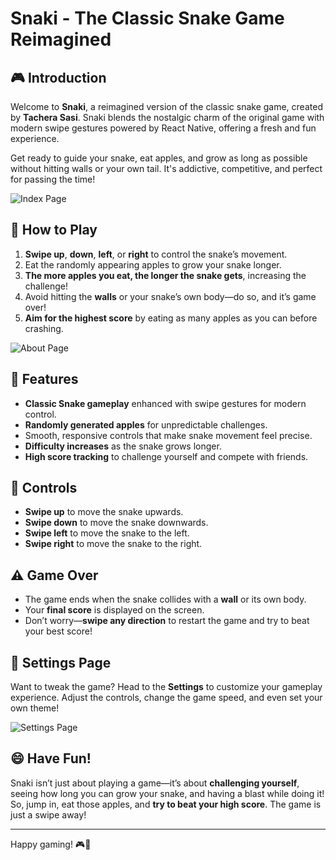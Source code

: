 # Snaki - The Classic Snake Game Reimagined

## 🎮 Introduction
Welcome to **Snaki**, a reimagined version of the classic snake game, created by **Tachera Sasi**. Snaki blends the nostalgic charm of the original game with modern swipe gestures powered by React Native, offering a fresh and fun experience. 

Get ready to guide your snake, eat apples, and grow as long as possible without hitting walls or your own tail. It's addictive, competitive, and perfect for passing the time!

![Index Page](docs/images/img1.jpeg)

## 🚀 How to Play
1. **Swipe up**, **down**, **left**, or **right** to control the snake’s movement.
2. Eat the randomly appearing apples to grow your snake longer.
3. **The more apples you eat, the longer the snake gets**, increasing the challenge!
4. Avoid hitting the **walls** or your snake’s own body—do so, and it’s game over!
5. **Aim for the highest score** by eating as many apples as you can before crashing.

![About Page](docs/images/img2.jpeg)

## 🌟 Features
- **Classic Snake gameplay** enhanced with swipe gestures for modern control.
- **Randomly generated apples** for unpredictable challenges.
- Smooth, responsive controls that make snake movement feel precise.
- **Difficulty increases** as the snake grows longer.
- **High score tracking** to challenge yourself and compete with friends.

## 📱 Controls
- **Swipe up** to move the snake upwards.
- **Swipe down** to move the snake downwards.
- **Swipe left** to move the snake to the left.
- **Swipe right** to move the snake to the right.

## ⚠️ Game Over
- The game ends when the snake collides with a **wall** or its own body.
- Your **final score** is displayed on the screen.
- Don’t worry—**swipe any direction** to restart the game and try to beat your best score!

## 🔧 Settings Page
Want to tweak the game? Head to the **Settings** to customize your gameplay experience. Adjust the controls, change the game speed, and even set your own theme! 

![Settings Page](docs/images/img3.jpeg)

## 😄 Have Fun!
Snaki isn’t just about playing a game—it’s about **challenging yourself**, seeing how long you can grow your snake, and having a blast while doing it! So, jump in, eat those apples, and **try to beat your high score**. The game is just a swipe away!

---

Happy gaming! 🎮🍏

